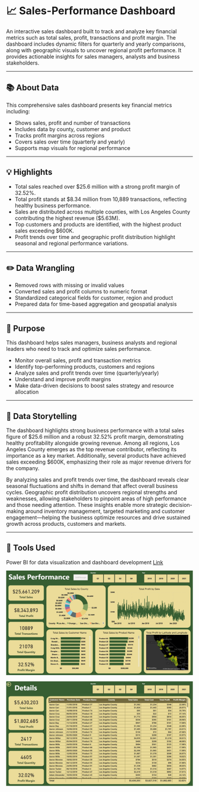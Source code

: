 # 📈 Sales-Performance Dashboard

An interactive sales dashboard built to track and analyze key financial metrics such as total sales, profit, transactions and profit margin. The dashboard includes dynamic filters for quarterly and yearly comparisons, along with geographic visuals to uncover regional profit performance. It provides actionable insights for sales managers, analysts and business stakeholders.

---

## 📚 About Data
This comprehensive sales dashboard presents key financial metrics including:
- Shows sales, profit and number of transactions
- Includes data by county, customer and product
- Tracks profit margins across regions
- Covers sales over time (quarterly and yearly)
- Supports map visuals for regional performance

---

## 💡 Highlights

- Total sales reached over $25.6 million with a strong profit margin of 32.52%.
- Total profit stands at $8.34 million from 10,889 transactions, reflecting healthy business performance.
- Sales are distributed across multiple counties, with Los Angeles County contributing the highest revenue ($5.63M).
- Top customers and products are identified, with the highest product sales exceeding $600K.
- Profit trends over time and geographic profit distribution highlight seasonal and regional performance variations.

---

## ✏️ Data Wrangling

- Removed rows with missing or invalid values
- Converted sales and profit columns to numeric format
- Standardized categorical fields for customer, region and product
- Prepared data for time-based aggregation and geospatial analysis

---

## 🎯 Purpose

This dashboard helps sales managers, business analysts and regional leaders who need to track and optimize sales performance.
- Monitor overall sales, profit and transaction metrics
- Identify top-performing products, customers and regions
- Analyze sales and profit trends over time (quarterly/yearly)
- Understand and improve profit margins
- Make data-driven decisions to boost sales strategy and resource allocation

---

## 🧠 Data Storytelling

The dashboard highlights strong business performance with a total sales figure of $25.6 million and a robust 32.52% profit margin, demonstrating healthy profitability alongside growing revenue. Among all regions, Los Angeles County emerges as the top revenue contributor, reflecting its importance as a key market. Additionally, several products have achieved sales exceeding $600K, emphasizing their role as major revenue drivers for the company.

By analyzing sales and profit trends over time, the dashboard reveals clear seasonal fluctuations and shifts in demand that affect overall business cycles. Geographic profit distribution uncovers regional strengths and weaknesses, allowing stakeholders to pinpoint areas of high performance and those needing attention. These insights enable more strategic decision-making around inventory management, targeted marketing and customer engagement—helping the business optimize resources and drive sustained growth across products, customers and markets.

---

## 📌 Tools Used
Power BI for data visualization and dashboard development [Link](https://app.powerbi.com/view?r=eyJrIjoiYWNlMmU1MjUtMjM2NC00ZWUxLThjYWEtOTBkOTY4YmU5NGY1IiwidCI6ImFjZWQ1ODNlLTRhM2ItNDJkZS05ZTQ0LTRlNWFmYTk5Yjk4YSIsImMiOjEwfQ%3D%3D)

![Sales Performance](./Sales-Performance.jpg)

![Sales Performance2](./Sales-Performance2.jpg)
